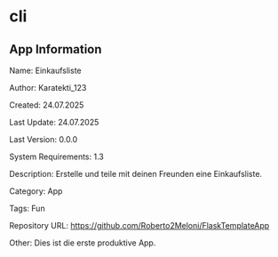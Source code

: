 # cli

## App Information

Name: Einkaufsliste

Author: Karatekti_123

Created: 24.07.2025

Last Update: 24.07.2025

Last Version: 0.0.0

System Requirements: 1.3

Description: Erstelle und teile mit deinen Freunden eine Einkaufsliste.

Category: App

Tags: Fun

Repository URL: https://github.com/Roberto2Meloni/FlaskTemplateApp

Other: Dies ist die erste produktive App.
